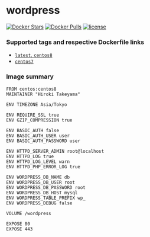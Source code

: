 # wordpress
[![Docker Stars](https://img.shields.io/docker/stars/takeyamajp/wordpress.svg)](https://hub.docker.com/r/takeyamajp/wordpress/)
[![Docker Pulls](https://img.shields.io/docker/pulls/takeyamajp/wordpress.svg)](https://hub.docker.com/r/takeyamajp/wordpress/)
[![license](https://img.shields.io/github/license/takeyamajp/docker-wordpress.svg)](https://github.com/takeyamajp/docker-wordpress/blob/master/LICENSE)

### Supported tags and respective Dockerfile links  
- [`latest`, `centos8`](https://github.com/takeyamajp/docker-wordpress/blob/master/centos8/Dockerfile)
- [`centos7`](https://github.com/takeyamajp/docker-wordpress/blob/master/centos7/Dockerfile)

### Image summary
    FROM centos:centos8  
    MAINTAINER "Hiroki Takeyama"
    
    ENV TIMEZONE Asia/Tokyo
    
    ENV REQUIRE_SSL true  
    ENV GZIP_COMPRESSION true
    
    ENV BASIC_AUTH false  
    ENV BASIC_AUTH_USER user  
    ENV BASIC_AUTH_PASSWORD user
    
    ENV HTTPD_SERVER_ADMIN root@localhost  
    ENV HTTPD_LOG true  
    ENV HTTPD_LOG_LEVEL warn  
    ENV HTTPD_PHP_ERROR_LOG true
    
    ENV WORDPRESS_DB_NAME db  
    ENV WORDPRESS_DB_USER root  
    ENV WORDPRESS_DB_PASSWORD root  
    ENV WORDPRESS_DB_HOST mysql  
    ENV WORDPRESS_TABLE_PREFIX wp_  
    ENV WORDPRESS_DEBUG false
    
    VOLUME /wordpress
    
    EXPOSE 80  
    EXPOSE 443
